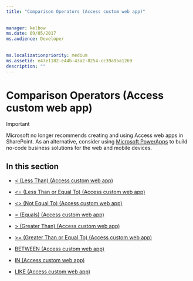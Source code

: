 ```yaml
---
title: "Comparison Operators (Access custom web app)"
  
  
manager: kelbow
ms.date: 09/05/2017
ms.audience: Developer
 
  
ms.localizationpriority: medium
ms.assetid: e47e1182-e44b-43a2-8254-cc39a9ba1269
description: ""
---
```


# Comparison Operators (Access custom web app)

> [!IMPORTANT]
> Microsoft no longer recommends creating and using Access web apps in SharePoint. As an alternative, consider using [Microsoft PowerApps](https://powerapps.microsoft.com/en-us/) to build no-code business solutions for the web and mobile devices. 
  
## In this section

- [\< (Less Than) (Access custom web app)](less-thanaccess-custom-web-app.md)
    
- [\<= (Less Than or Equal To) (Access custom web app)](equalsless-than-or-equal-toaccess-custom-web-app.md)
    
- [\<\> (Not Equal To) (Access custom web app)](not-equal-toaccess-custom-web-app.md)
    
- [= (Equals) (Access custom web app)](equalsequalsaccess-custom-web-app.md)
    
- [\> (Greater Than) (Access custom web app)](greater-thanaccess-custom-web-app.md)
    
- [\>= (Greater Than or Equal To) (Access custom web app)](equalsgreater-than-or-equal-toaccess-custom-web-app.md)
    
- [BETWEEN (Access custom web app)](between-access-custom-web-app.md)
    
- [IN (Access custom web app)](in-access-custom-web-app.md)
    
- [LIKE (Access custom web app)](like-access-custom-web-app.md)
    

